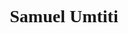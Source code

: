 
<h1 style="font-family:Brush Script Mt; font size:300%;" align="center" > <b> Samuel Umtiti </b></h1
